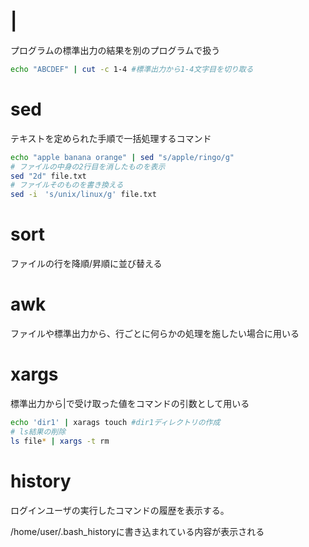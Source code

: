 # |
プログラムの標準出力の結果を別のプログラムで扱う
~~~ bash
echo "ABCDEF" | cut -c 1-4 #標準出力から1-4文字目を切り取る
~~~
# sed
テキストを定められた手順で一括処理するコマンド
~~~ bash
echo "apple banana orange" | sed "s/apple/ringo/g"
# ファイルの中身の2行目を消したものを表示
sed "2d" file.txt
# ファイルそのものを書き換える
sed -i　's/unix/linux/g' file.txt
~~~

# sort
ファイルの行を降順/昇順に並び替える

# awk
ファイルや標準出力から、行ごとに何らかの処理を施したい場合に用いる

# xargs
標準出力から|で受け取った値をコマンドの引数として用いる
~~~ bash
echo 'dir1' | xarags touch #dir1ディレクトリの作成
# ls結果の削除
ls file* | xargs -t rm
~~~

# history
ログインユーザの実行したコマンドの履歴を表示する。

/home/user/.bash_historyに書き込まれている内容が表示される

